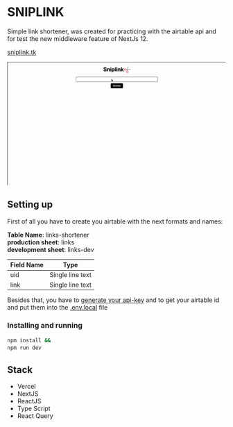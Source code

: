 # SNIPLINK

Simple link shortener, was created for practicing with the airtable api and for test the new middleware feature of NextJs 12.

[sniplink.tk](https://sniplink.tk)<br>

![demo](public/sniplink-demo.gif)

## Setting up

First of all you have to create you airtable with the next formats and names:

**Table Name**:        links-shortener <br>
**production sheet**:  links <br>
**development sheet**: links-dev <br>

|Field Name|Type|
|---|---|
|uid|Single line text|
|link|Single line text|

Besides that, you have to [generate your api-key](https://support.airtable.com/hc/en-us/articles/219046777-How-do-I-get-my-API-key-) and to get your airtable id and put them into the [.env.local](.env.local) file

### Installing and running

```bash
npm install &&
npm run dev
```

## Stack

- Vercel
- NextJS
- ReactJS
- Type Script
- React Query
